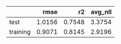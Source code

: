 |          |   rmse |     r2 |   avg_nll |
|:---------|-------:|-------:|----------:|
| test     | 1.0156 | 0.7548 |    3.3754 |
| training | 0.9071 | 0.8145 |    2.9196 |